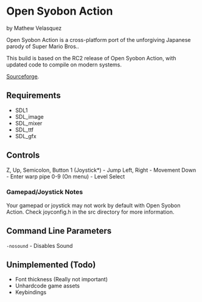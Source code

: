 # Open Syobon Action

by Mathew Velasquez

Open Syobon Action is a cross-platform port of the unforgiving Japanese parody of
Super Mario Bros..

This build is based on the RC2 release of Open Syobon Action, with updated code to compile on modern systems.

[Sourceforge](http://sourceforge.net/projects/opensyobon/).

## Requirements

- SDL1
- SDL_image
- SDL_mixer
- SDL_ttf
- SDL_gfx

## Controls

Z, Up, Semicolon, Button 1 (Joystick\*) - Jump
Left, Right - Movement
Down - Enter warp pipe
0-9 (On menu) - Level Select

### Gamepad/Joystick Notes

Your gamepad or joystick may not work by default with Open Syobon Action. Check
joyconfig.h in the src directory for more information.

## Command Line Parameters

`-nosound` - Disables Sound

## Unimplemented (Todo)

- Font thickness (Really not important)
- Unhardcode game assets
- Keybindings
